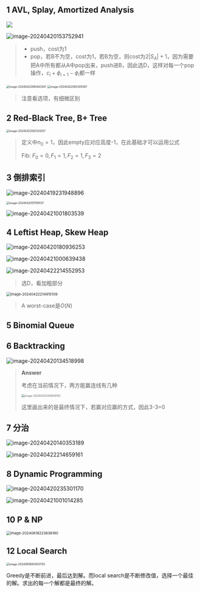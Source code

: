 ## 1 AVL, Splay, Amortized Analysis

![](image-20240420151142158.png)

![image-20240420153752941](image-20240420153752941.png)

> - push，cost为1
> - pop，若B不为空，cost为1，若B为空，则cost为$2|S_A|+1$，因为需要把A中所有都从A中pop出来，push进B，因此选D，这样对每一个pop操作，$c_i+\phi_{i+1}-\phi_i$都一样

<img src="image-20240422090443341.png" alt="image-20240422090443341" style="zoom:50%;" />

<img src="image-20240422092305597.png" alt="image-20240422092305597" style="zoom:50%;" />

> 注意看选项，有细微区别

## 2 Red-Black Tree, B+ Tree

<img src="image-20240422092124257.png" alt="image-20240422092124257" style="zoom:50%;" />

> 定义中$n_0=1$，因此empty应对应高度-1，在此基础才可以运用公式
>
> Fib: $F_0=0,F_1=1,F_2=1,F_3=2$

## 3 倒排索引

![image-20240419231948896](image-20240419231948896.png)

<img src="image-20240420151159137.png" alt="image-20240420151159137" style="zoom:50%;" />

![image-20240421001803539](image-20240421001803539.png)

## 4 Leftist Heap, Skew Heap

![image-20240420180936253](image-20240420180936253.png)

![image-20240421000639438](image-20240421000639438.png)

![image-20240422214552953](image-20240422214552953.png)

> 选D，看加粗部分

<img src="image-20240422214915109.png" alt="image-20240422214915109" style="zoom:67%;" />

> A worst-case是$O(N)$

## 5 Binomial Queue



## 6 Backtracking

![image-20240420134518998](image-20240420134518998.png)

> **Answer**
>
> 考虑在当前情况下，两方能赢连线有几种
>
> <img src="image-20240420144926150.png" alt="image-20240420144926150" style="zoom: 50%;" />
>
> 这里画出来的是最终情况下，若赢对应赢的方式，因此3-3=0

## 7 分治

![image-20240420140353189](image-20240420140353189.png)

![image-20240422214659161](image-20240422214659161.png)

## 8 Dynamic Programming

![image-20240420235301170](image-20240420235301170.png)

![image-20240421001014285](image-20240421001014285.png)

## 10 P & NP

<img src="images/image-20240618223636190.png" alt="image-20240618223636190" style="zoom:67%;" />

## 12 Local Search

<img src="images/image-20240619001453755.png" alt="image-20240619001453755" style="zoom:50%;" />

Greedy是不断前进，最后达到解。而local search是不断修改值，选择一个最佳的解。求出的每一个解都是最终的解。